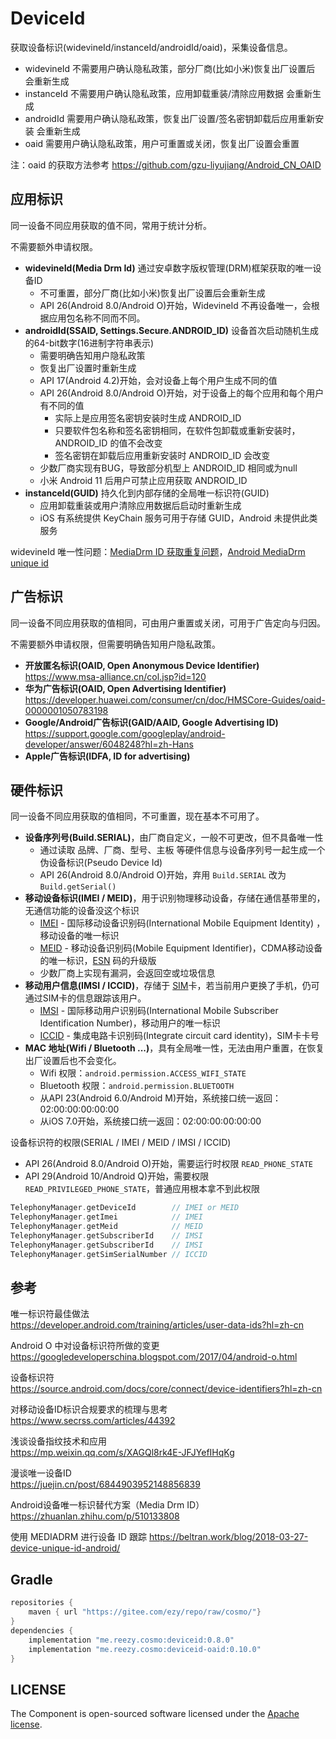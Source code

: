 # DeviceId

获取设备标识(widevineId/instanceId/androidId/oaid)，采集设备信息。 

- widevineId 不需要用户确认隐私政策，部分厂商(比如小米)恢复出厂设置后 会重新生成
- instanceId 不需要用户确认隐私政策，应用卸载重装/清除应用数据 会重新生成
- androidId 需要用户确认隐私政策，恢复出厂设置/签名密钥卸载后应用重新安装 会重新生成
- oaid 需要用户确认隐私政策，用户可重置或关闭，恢复出厂设置会重置
 

注：oaid 的获取方法参考 https://github.com/gzu-liyujiang/Android_CN_OAID
 
## 应用标识

同一设备不同应用获取的值不同，常用于统计分析。

不需要额外申请权限。

- **widevineId(Media Drm Id)** 通过安卓数字版权管理(DRM)框架获取的唯一设备ID
  - 不可重置，部分厂商(比如小米)恢复出厂设置后会重新生成
  - API 26(Android 8.0/Android O)开始，WidevineId 不再设备唯一，会根据应用包名称不同而不同。 
- **androidId(SSAID, Settings.Secure.ANDROID_ID)** 设备首次启动随机生成的64-bit数字(16进制字符串表示)
  - 需要明确告知用户隐私政策
  - 恢复出厂设置时重新生成
  - API 17(Android 4.2)开始，会对设备上每个用户生成不同的值
  - API 26(Android 8.0/Android O)开始，对于设备上的每个应用和每个用户有不同的值
    - 实际上是应用签名密钥安装时生成 ANDROID_ID
    - 只要软件包名称和签名密钥相同，在软件包卸载或重新安装时，ANDROID_ID 的值不会改变
    - 签名密钥在卸载后应用重新安装时 ANDROID_ID 会改变
  - 少数厂商实现有BUG，导致部分机型上 ANDROID_ID 相同或为null
  - 小米 Android 11 后用户可禁止应用获取 ANDROID_ID
- **instanceId(GUID)** 持久化到内部存储的全局唯一标识符(GUID) 
  - 应用卸载重装或用户清除应用数据后启动时重新生成 
  - iOS 有系统提供 KeyChain 服务可用于存储 GUID，Android 未提供此类服务



widevineId 唯一性问题：[MediaDrm ID 获取重复问题](https://developer.huawei.com/consumer/cn/forum/topic/0209123096367088175)，[Android MediaDrm unique id](https://stackoverflow.com/questions/67396257/android-mediadrm-unique-id)

## 广告标识

同一设备不同应用获取的值相同，可由用户重置或关闭，可用于广告定向与归因。

不需要额外申请权限，但需要明确告知用户隐私政策。

- **开放匿名标识(OAID, Open Anonymous Device Identifier)**   
  https://www.msa-alliance.cn/col.jsp?id=120
- **华为广告标识(OAID, Open Advertising Identifier)**   
  https://developer.huawei.com/consumer/cn/doc/HMSCore-Guides/oaid-0000001050783198
- **Google/Android广告标识(GAID/AAID, Google Advertising ID)**   
  https://support.google.com/googleplay/android-developer/answer/6048248?hl=zh-Hans
- **Apple广告标识(IDFA, ID for advertising)**   



## 硬件标识


同一设备不同应用获取的值相同，不可重置，现在基本不可用了。


- **设备序列号(Build.SERIAL)**，由厂商自定义，一般不可更改，但不具备唯一性
  - 通过读取 品牌、厂商、型号、主板 等硬件信息与设备序列号一起生成一个伪设备标识(Pseudo Device Id)
  - API 26(Android 8.0/Android O)开始，弃用 `Build.SERIAL` 改为 `Build.getSerial()`
- **移动设备标识(IMEI / MEID)**，用于识别物理移动设备，存储在通信基带里的，无通信功能的设备没这个标识
  - [IMEI](https://zh.wikipedia.org/wiki/IMEI) - 国际移动设备识别码(International Mobile Equipment Identity) ，移动设备的唯一标识
  - [MEID](https://zh.wikipedia.org/wiki/MEID) - 移动设备识别码(Mobile Equipment Identifier)，CDMA移动设备的唯一标识，[ESN](https://zh.wikipedia.org/wiki/ESN) 码的升级版
  - 少数厂商上实现有漏洞，会返回空或垃圾信息
- **移动用户信息(IMSI / ICCID)**，存储于 [SIM](https://zh.wikipedia.org/wiki/SIM)卡，若当前用户更换了手机，仍可通过SIM卡的信息跟踪该用户。
  - [IMSI](https://zh.wikipedia.org/wiki/IMSI) - 国际移动用户识别码(International Mobile Subscriber Identification Number)，移动用户的唯一标识
  - [ICCID](https://baike.baidu.com/item/iccid/5181544) - 集成电路卡识别码(Integrate circuit card identity)，SIM卡卡号
- **MAC 地址(Wifi / Bluetooth ...)**，具有全局唯一性，无法由用户重置，在恢复出厂设置后也不会变化。
  - Wifi 权限：`android.permission.ACCESS_WIFI_STATE`
  - Bluetooth 权限：`android.permission.BLUETOOTH`
  - 从API 23(Android 6.0/Android M)开始，系统接口统一返回：02:00:00:00:00:00
  - 从iOS 7.0开始，系统接口统一返回：02:00:00:00:00:00


设备标识符的权限(SERIAL / IMEI / MEID / IMSI / ICCID)

- API 26(Android 8.0/Android O)开始，需要运行时权限 `READ_PHONE_STATE`
- API 29(Android 10/Android Q)开始，需要权限 `READ_PRIVILEGED_PHONE_STATE`，普通应用根本拿不到此权限


```kotlin
TelephonyManager.getDeviceId        // IMEI or MEID
TelephonyManager.getImei            // IMEI
TelephonyManager.getMeid            // MEID
TelephonyManager.getSubscriberId    // IMSI
TelephonyManager.getSubscriberId    // IMSI
TelephonyManager.getSimSerialNumber // ICCID
```




## 参考 

唯一标识符最佳做法    
https://developer.android.com/training/articles/user-data-ids?hl=zh-cn

Android O 中对设备标识符所做的变更   
https://googledeveloperschina.blogspot.com/2017/04/android-o.html

设备标识符   
https://source.android.com/docs/core/connect/device-identifiers?hl=zh-cn
 

对移动设备ID标识合规要求的梳理与思考   
https://www.secrss.com/articles/44392

浅谈设备指纹技术和应用   
https://mp.weixin.qq.com/s/XAGQl8rk4E-JFJYefIHqKg 


漫谈唯一设备ID   
https://juejin.cn/post/6844903952148856839


Android设备唯一标识替代方案（Media Drm ID）   
https://zhuanlan.zhihu.com/p/510133808

使用 MEDIADRM 进行设备 ID 跟踪
https://beltran.work/blog/2018-03-27-device-unique-id-android/



## Gradle

``` groovy
repositories {
    maven { url "https://gitee.com/ezy/repo/raw/cosmo/"}
}
dependencies {
    implementation "me.reezy.cosmo:deviceid:0.8.0"
    implementation "me.reezy.cosmo:deviceid-oaid:0.10.0"
}
```

## LICENSE

The Component is open-sourced software licensed under the [Apache license](LICENSE).